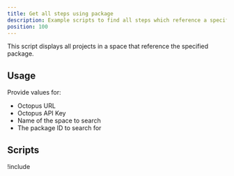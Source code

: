 ```yaml
---
title: Get all steps using package
description: Example scripts to find all steps which reference a specific package.
position: 100
---
```


This script displays all projects in a space that reference the specified package.

## Usage

Provide values for:

- Octopus URL
- Octopus API Key
- Name of the space to search
- The package ID to search for

## Scripts

!include <get-steps-using-package-scripts>
